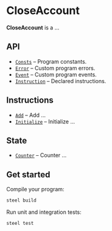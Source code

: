 # CloseAccount

**CloseAccount** is a ...
        
## API
- [`Consts`](api/src/consts.rs) – Program constants.
- [`Error`](api/src/error.rs) – Custom program errors.
- [`Event`](api/src/event.rs) – Custom program events.
- [`Instruction`](api/src/instruction.rs) – Declared instructions.

## Instructions
- [`Add`](program/src/add.rs) – Add ...
- [`Initialize`](program/src/initialize.rs) – Initialize ...

## State
- [`Counter`](api/src/state/counter.rs) – Counter ...

## Get started

Compile your program:
```sh
steel build
```

Run unit and integration tests:
```sh
steel test
```
